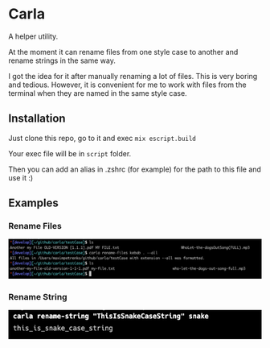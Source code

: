 # Carla

A helper utility.

At the moment it can rename files from one style case to another and rename strings in the same way.

I got the idea for it after manually renaming a lot of files. This is very boring and tedious. However, it is convenient for me to work with files from the terminal when they are named in the same style case.

## Installation

Just clone this repo, go to it and exec `mix escript.build`

Your exec file will be in `script` folder.

Then you can add an alias in .zshrc (for example) for the path to this file and use it :)

## Examples

### Rename Files

![rename-files-example](images/rename-files-example.png)

### Rename String

![rename-string-example](images/rename-string-example.png)
